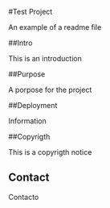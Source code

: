 #Test Project

An example of a readme file

##Intro

This is an introduction

##Purpose

A porpose for the project

##Deployment

Information

##Copyrigth 

This is a copyrigth notice

## Contact

Contacto